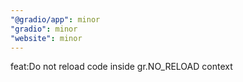 ```yaml
---
"@gradio/app": minor
"gradio": minor
"website": minor
---
```


feat:Do not reload code inside gr.NO_RELOAD context
